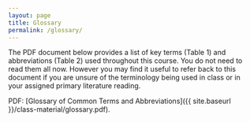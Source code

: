 ```yaml
---
layout: page
title: Glossary
permalink: /glossary/
---
```



The PDF document below provides a list of key terms (Table 1) and abbreviations (Table 2) used throughout this course. You do not need to read them all now. However you may find it useful to refer back to this document if you are unsure of the terminology being used in class or in your assigned primary literature reading. 

PDF: [Glossary of Common Terms and Abbreviations]({{ site.baseurl }}/class-material/glossary.pdf).


